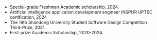 + Special-grade Freshman Academic scholarship, 2024.
+ Artificial intelligence application development engineer INSPUR UPTEC certification, 2024
+ The 19th Shandong University Student Software Design Competition Third-Prize, 2021.
+ First-prize Academic Scholarship, 2020-2024.